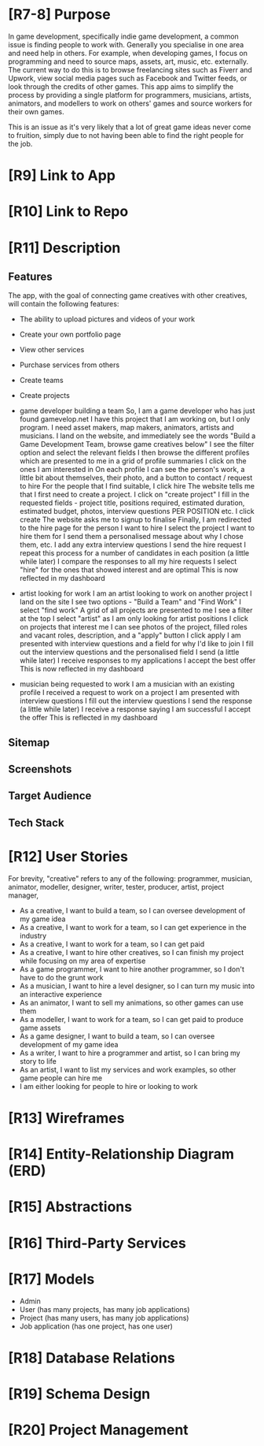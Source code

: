# [R7-8] Purpose
In game development, specifically indie game development, a common issue is finding people to work with. Generally you specialise in one area and need help in others. For example, when developing games, I focus on programming and need to source maps, assets, art, music, etc. externally. The current way to do this is to browse freelancing sites such as Fiverr and Upwork, view social media pages such as Facebook and Twitter feeds, or look through the credits of other games. This app aims to simplify the process by providing a single platform for programmers, musicians, artists, animators, and modellers to work on others' games and source workers for their own games. 

This is an issue as it's very likely that a lot of great game ideas never come to fruition, simply due to not having been able to find the right people for the job. 

# [R9] Link to App

# [R10] Link to Repo

# [R11] Description
## Features
The app, with the goal of connecting game creatives with other creatives, will contain the following features:
- The ability to upload pictures and videos of your work
- Create your own portfolio page
- View other services
- Purchase services from others
- Create teams
- Create projects

- game developer building a team
So, I am a game developer who has just found gamevelop.net
I have this project that I am working on, but I only program.
I need asset makers, map makers, animators, artists and musicians. 
I land on the website, and immediately see the words "Build a Game Development Team, browse game creatives below"
I see the filter option and select the relevant fields
I then browse the different profiles which are presented to me in a grid of profile summaries
I click on the ones I am interested in
On each profile I can see the person's work, a little bit about themselves, their photo, and a button to contact / request to hire
For the people that I find suitable, I click hire
The website tells me that I first need to create a project.
I click on "create project"
I fill in the requested fields - project title, positions required, estimated duration, estimated budget, photos, interview questions PER POSITION etc.
I click create
The website asks me to signup to finalise
Finally, I am redirected to the hire page for the person I want to hire
I select the project I want to hire them for
I send them a personalised message about why I chose them, etc. 
I add any extra interview questions
I send the hire request
I repeat this process for a number of candidates in each position
(a little while later)
I compare the responses to all my hire requests
I select "hire" for the ones that showed interest and are optimal
This is now reflected in my dashboard

- artist looking for work
I am an artist looking to work on another project
I land on the site
I see two options - "Build a Team" and "Find Work"
I select "find work"
A grid of all projects are presented to me
I see a filter at the top
I select "artist" as I am only looking for artist positions
I click on projects that interest me
I can see photos of the project, filled roles and vacant roles, description, and a "apply" button
I click apply
I am presented with interview questions and a field for why I'd like to join
I fill out the interview questions and the personalised field
I send
(a little while later)
I receive responses to my applications
I accept the best offer
This is now reflected in my dashboard

- musician being requested to work
I am a musician with an existing profile
I received a request to work on a project
I am presented with interview questions
I fill out the interview questions
I send the response
(a little while later) 
I receive a response saying I am successful
I accept the offer
This is reflected in my dashboard

## Sitemap

## Screenshots

## Target Audience

## Tech Stack

# [R12] User Stories

For brevity, "creative" refers to any of the following: programmer, musician, animator, modeller, designer, writer, tester, producer, artist, project manager, 

- As a creative, I want to build a team, so I can oversee development of my game idea
- As a creative, I want to work for a team, so I can get experience in the industry
- As a creative, I want to work for a team, so I can get paid
- As a creative, I want to hire other creatives, so I can finish my project while focusing on my area of expertise
- As a game programmer, I want to hire another programmer, so I don't have to do the grunt work
- As a musician, I want to hire a level designer, so I can turn my music into an interactive experience
- As an animator, I want to sell my animations, so other games can use them
- As a modeller, I want to work for a team, so I can get paid to produce game assets
- As a game designer, I want to build a team, so I can oversee development of my game idea
- As a writer, I want to hire a programmer and artist, so I can bring my story to life
- As an artist, I want to list my services and work examples, so other game people can hire me 
- I am either looking for people to hire or looking to work

# [R13] Wireframes

# [R14] Entity-Relationship Diagram (ERD)

# [R15] Abstractions

# [R16] Third-Party Services

# [R17] Models
- Admin
- User (has many projects, has many job applications)
- Project (has many users, has many job applications)
- Job application (has one project, has one user)

# [R18] Database Relations

# [R19] Schema Design

# [R20] Project Management

